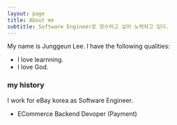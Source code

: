 ```yaml
---
layout: page
title: About me
subtitle: Software Engineer로 장수하고 싶어 노력하고 있다.
---
```


My name is Junggeun Lee. I have the following qualities:

- I love learnning.
- I love God.

### my history

I work for eBay korea as Software Engineer.
- ECommerce Backend Devoper (Payment)
